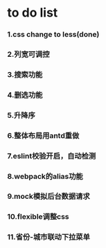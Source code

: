 # to do list
### 1.css change to less(done)
### 2.列宽可调控
### 3.搜索功能
### 4.删选功能
### 5.升降序
### 6.整体布局用antd重做
### 7.eslint校验开启，自动检测
### 8.webpack的alias功能
### 9.mock模拟后台数据请求
### 10.flexible调整css
### 11.省份-城市联动下拉菜单
